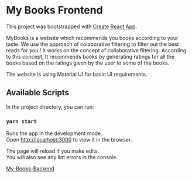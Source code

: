 # My Books Frontend
This project was bootstrapped with [Create React App](https://github.com/facebook/create-react-app).

MyBooks is a website which recommends you books according to your taste. We use the approach of colaborative filtering to filter out the best reads for you !
It works on the concept of collaborative filtering. According to this concept, It recommends books by generating ratings for all the books based on the ratings given by the user to some of the books.

The website is using Material UI for basic UI requirements.

## Available Scripts

In the project directory, you can run:

### `yarn start`

Runs the app in the development mode.\
Open [http://localhost:3000](http://localhost:3000) to view it in the browser.

The page will reload if you make edits.\
You will also see any lint errors in the console.

[My-Books-Backend](https://github.com/mkd63/book-recommend-backend)
